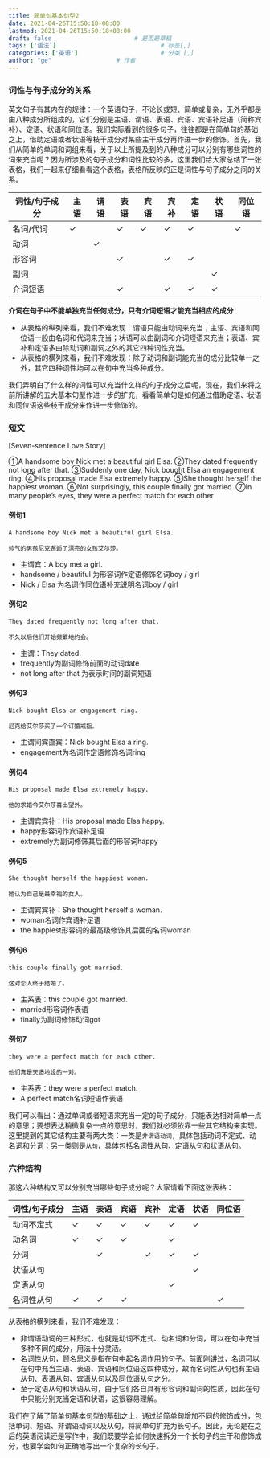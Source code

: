 ```yaml
---
title: 简单句基本句型2
date: 2021-04-26T15:50:18+08:00
lastmod: 2021-04-26T15:50:18+08:00
draft: false                       # 是否是草稿
tags: ['语法']                             # 标签[,]
categories: ['英语']                       # 分类 [,]
author: "ge"                  # 作者
---
```


### 词性与句子成分的关系
英文句子有其内在的规律：一个英语句子，不论长或短、简单或复杂，无外乎都是由八种成分所组成的，它们分别是主语、谓语、表语、宾语、宾语补足语（简称宾补）、定语、状语和同位语。我们实际看到的很多句子，往往都是在简单句的基础之上，借助定语或者状语等枝干成分对某些主干成分再作进一步的修饰。首先，我们从简单的单词和词组来看，关于以上所提及到的八种成分可以分别有哪些词性的词来充当呢？因为所涉及的句子成分和词性比较的多，这里我们给大家总结了一张表格，我们一起来仔细看看这个表格，表格所反映的正是词性与句子成分之间的关系。

| 词性/句子成分 | 主语 | 谓语 | 表语 | 宾语 | 宾补 | 定语 | 状语 | 同位语 |
| ------------- | ---- | ---- | ---- | ---- | ---- | ---- | ---- | ------ |
| 名词/代词     | ✓    |      | ✓    | ✓    | ✓    | ✓    |      | ✓      |
| 动词          |      | ✓    |      |      |      |      |      |        |
| 形容词        |      |      | ✓    |      | ✓    | ✓    |      |        |
| 副词          |      |      |      |      |      |      | ✓    |        |
| 介词短语      |      |      | ✓    |      | ✓    | ✓    | ✓    |        |

**介词在句子中不能单独充当任何成分，只有介词短语才能充当相应的成分**

- 从表格的纵列来看，我们不难发现：谓语只能由动词来充当；主语、宾语和同位语一般由名词和代词来充当；状语可以由副词和介词短语来充当；表语、宾补和定语多由除动词和副词之外的其它四种词性充当。
- 从表格的横列来看，我们不难发现：除了动词和副词能充当的成分比较单一之外，其它四种词性均可以在句中充当多种成分。

我们弄明白了什么样的词性可以充当什么样的句子成分之后呢，现在，我们来将之前所讲解的五大基本句型作进一步的扩充，看看简单句是如何通过借助定语、状语和同位语这些枝干成分来作进一步修饰的。
### 短文
[Seven-sentence Love Story]

①A handsome boy Nick met a beautiful girl Elsa. ②They dated frequently not long after that. ③Suddenly one day, Nick bought Elsa an engagement ring. ④His proposal made Elsa extremely happy. ⑤She thought herself the happiest woman. ⑥Not surprisingly, this couple finally got married. ⑦In many people’s eyes, they were a perfect match for each other

#### 例句1

```
A handsome boy Nick met a beautiful girl Elsa. 

帅气的男孩尼克邂逅了漂亮的女孩艾尔莎。
```

- 主谓宾：A boy met a girl.  
- handsome / beautiful 为形容词作定语修饰名词boy / girl
- Nick / Elsa 为名词作同位语补充说明名词boy / girl 

#### 例句2

```
They dated frequently not long after that. 

不久以后他们开始频繁地约会。
```

- 主谓：They dated.
- frequently为副词修饰前面的动词date
- not long after that 为表示时间的副词短语

#### 例句3

```
Nick bought Elsa an engagement ring. 

尼克给艾尔莎买了一个订婚戒指。
```

- 主谓间宾直宾：Nick bought Elsa a ring.
- engagement为名词作定语修饰名词ring

#### 例句4

```
His proposal made Elsa extremely happy. 

他的求婚令艾尔莎喜出望外。
```

- 主谓宾宾补：His proposal made Elsa happy.
- happy形容词作宾语补足语
- extremely为副词修饰其后面的形容词happy

#### 例句5

```
She thought herself the happiest woman. 

她认为自己是最幸福的女人。
```

- 主谓宾宾补：She thought herself a woman.
- woman名词作宾语补足语
- the happiest形容词的最高级修饰其后面的名词woman

#### 例句6

```
this couple finally got married. 

这对恋人终于结婚了。
```

- 主系表：this couple got married.
- married形容词作表语
- finally为副词修饰动词got

#### 例句7

```
they were a perfect match for each other. 

他们真是天造地设的一对。
```

- 主系表：they were a perfect match.
- A perfect match名词短语作表语

我们可以看出：通过单词或者短语来充当一定的句子成分，只能表达相对简单一点的意思；要想表达稍微复杂一点的意思时，我们就必须依靠一些其它结构来实现。这里提到的其它结构主要有两大类：一类是`非谓语动词`，具体包括动词不定式、动名词和分词；另一类则是`从句`，具体包括名词性从句、定语从句和状语从句。
### 六种结构
那这六种结构又可以分别充当哪些句子成分呢？大家请看下面这张表格：

| 词性/句子成分 | 主语 | 表语 | 宾语 | 宾补 | 定语 | 状语 | 同位语 |
| ------------- | ---- | ---- | ---- | ---- | ---- | ---- | ------ |
| 动词不定式    | ✓    | ✓    | ✓    | ✓    | ✓    | ✓    |        |
| 动名词        | ✓    | ✓    | ✓    |      | ✓    |      |        |
| 分词          |      | ✓    |      | ✓    | ✓    | ✓    |        |
| 状语从句      |      |      |      |      |      | ✓    |        |
| 定语从句      |      |      |      |      | ✓    |      |        |
| 名词性从句    | ✓    | ✓    | ✓    |      |      |      | ✓      |

从表格的横列来看，我们不难发现：

- 非谓语动词的三种形式，也就是动词不定式、动名词和分词，可以在句中充当多种不同的成分，用法十分灵活。
- 名词性从句，顾名思义是指在句中起名词作用的句子。前面刚讲过，名词可以在句中充当主语、表语、宾语和同位语这四种成分，故而名词性从句也有主语从句、表语从句、宾语从句以及同位语从句之分。
- 至于定语从句和状语从句，由于它们各自具有形容词和副词的性质，因此在句中只能分别充当定语和状语，这很容易理解。

我们在了解了简单句基本句型的基础之上，通过给简单句增加不同的修饰成分，包括单词、短语、非谓语动词以及从句，将简单句扩充为长句子。因此，无论是在之后的英语阅读还是写作中，我们既要学会如何快速拆分一个长句子的主干和修饰成分，也要学会如何正确地写出一个复杂的长句子。
